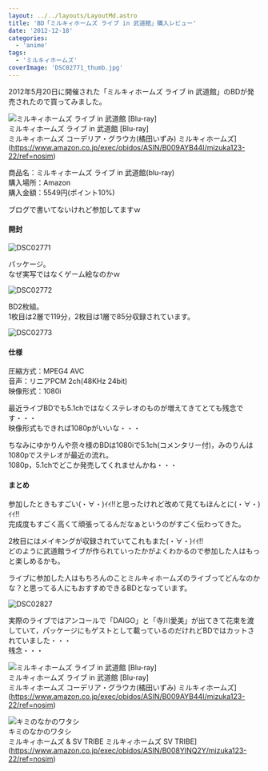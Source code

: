 ```yaml
---
layout: ../../layouts/LayoutMd.astro
title: 'BD「ミルキィホームズ ライブ in 武道館」購入レビュー'
date: '2012-12-18'
categories:
  - 'anime'
tags:
  - 'ミルキィホームズ'
coverImage: 'DSC02771_thumb.jpg'
---
```


2012年5月20日に開催された「ミルキィホームズ ライブ in 武道館」のBDが発売されたので買ってみました。

![ミルキィホームズ ライブ in 武道館 [Blu-ray]](/archive/images/619RLXPxcxL._SL160_.jpg)  
ミルキィホームズ ライブ in 武道館 \[Blu-ray\]  
ミルキィホームズ コーデリア・グラウカ(橘田いずみ) ミルキィホームズ](https://www.amazon.co.jp/exec/obidos/ASIN/B009AYB44I/mizuka123-22/ref=nosim)

商品名：ミルキィホームズ ライブ in 武道館(blu-ray)  
購入場所：Amazon  
購入金額：5549円(ポイント10%)

ブログで書いてないけれど参加してますｗ

#### 開封

![DSC02771](/archive/images/DSC02771_thumb.jpg 'DSC02771')

パッケージ。  
なぜ実写ではなくゲーム絵なのかｗ

![DSC02772](/archive/images/DSC02772_thumb.jpg 'DSC02772')

BD2枚組。  
1枚目は2層で119分，2枚目は1層で85分収録されています。

![DSC02773](/archive/images/DSC02773_thumb.jpg 'DSC02773')

#### 仕様

圧縮方式：MPEG4 AVC  
音声：リニアPCM 2ch(48KHz 24bit)  
映像形式：1080i

最近ライブBDでも5.1chではなくステレオのものが増えてきてとても残念です・・・  
映像形式もできれば1080pがいいな・・・

ちなみにゆかりんや奈々様のBDは1080iで5.1ch(コメンタリー付)，みのりんは1080pでステレオが最近の流れ。  
1080p，5.1chでどこか発売してくれませんかね・・・

#### まとめ

参加したときもすごい(・∀・)ｲｲ!!と思ったけれど改めて見てもほんとに(・∀・)ｲｲ!!  
完成度もすごく高くて頑張ってるんだなぁというのがすごく伝わってきた。

2枚目にはメイキングが収録されていてこれもまた(・∀・)ｲｲ!!  
どのように武道館ライブが作られていったかがよくわかるので参加した人はもっと楽しめるかも。

ライブに参加した人はもちろんのことミルキィホームズのライブってどんなのかな？と思ってる人にもおすすめできるBDとなっています。

![DSC02827](/archive/images/DSC02827_thumb.jpg 'DSC02827')

実際のライブではアンコールで「DAIGO」と「寺川愛美」が出てきて花束を渡していて，パッケージにもゲストとして載っているのだけれどBDではカットされていました・・・  
残念・・・

![ミルキィホームズ ライブ in 武道館 [Blu-ray]](/archive/images/619RLXPxcxL._SL160_.jpg)  
ミルキィホームズ ライブ in 武道館 \[Blu-ray\]  
ミルキィホームズ コーデリア・グラウカ(橘田いずみ) ミルキィホームズ](https://www.amazon.co.jp/exec/obidos/ASIN/B009AYB44I/mizuka123-22/ref=nosim)

![キミのなかのワタシ](/archive/images/41%2By3qqQe7L._SL160_.jpg)  
キミのなかのワタシ  
ミルキィホームズ & SV TRIBE ミルキィホームズ SV TRIBE](https://www.amazon.co.jp/exec/obidos/ASIN/B008YINQ2Y/mizuka123-22/ref=nosim)
